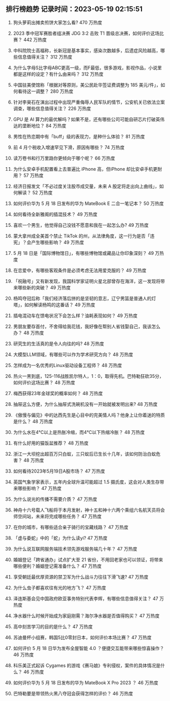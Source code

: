 
## 排行榜趋势 记录时间：2023-05-19 02:15:51
  
  1. 狗头萝莉出摊卖煎饼大家怎么看? 470 万热度
    
  2. 2023 季中冠军赛胜者组决赛 JDG 3:2 击败 T1 晋级总决赛，如何评价这场比赛？ 442 万热度
    
  3. 中科院院士高福称，长新冠是基本事实，感染次数越多，后遗症风险越高，哪些信息值得关注？ 312 万热度
    
  4. 为什么字母S比字母ABC更高一级，而F最低，很多游戏，影视作品，小说里都是这样的设定？有什么由来吗？ 312 万热度
    
  5. 中国驻美使馆称「根据对等原则，美公民赴华签证费调整为 185 美元/件」，如何看待这一调整？ 280 万热度
    
  6. 针对李昊石在演出过程中出现严重侮辱人民军队的情节，公安机关已依法立案调查，哪些信息值得关注？ 226 万热度
    
  7. GPU 是 AI 算力的最优解吗？如果不是，还有哪些公司可能自研芯片打破英伟达的垄断地位？ 84 万热度
    
  8. 男性在热恋期中有「buff」级的表现力，是种什么体验？ 81 万热度
    
  9. 前 4 月个税收入增速罕见下滑，原因有哪些？ 74 万热度
    
  10. 读万卷书和行万里路你更倾向于哪个呢？ 66 万热度
    
  11. 为什么安卓手机配置看上去普遍比 iPhone 高，但iPhone 却比安卓手机更耐用？ 57 万热度
    
  12. 经济日报发文「不必过度关注股市成交量，未来 A 股定将走出向上曲线」，如何解读？ 52 万热度
    
  13. 如何评价华为 5 月 18 日发布的华为 MateBook E 二合一笔记本？ 50 万热度
    
  14. 如何看待全新雅阁的插混技术？ 49 万热度
    
  15. 喜欢一个男生，他觉得自己没钱不愿意和我在一起怎么办? 49 万热度
    
  16. 蒙大拿州成全美首个禁止 TikTok 的州，从法律角度，这一行为是否「违宪」？会产生哪些影响？ 49 万热度
    
  17. 5 月 18 日是「国际博物馆日」，有哪些博物馆或藏品让你印象深刻？ 49 万热度
    
  18. 在恋爱中，有哪些客观条件是必须考虑无法用爱克服的？ 49 万热度
    
  19. 「祝融号」又有新发现，我国科学家证明火星北部曾存在海洋，这一发现将带来哪些新的突破？ 49 万热度
    
  20. 杨鸣夺冠后称「我们经济落后拼的是坚韧的意志，辽宁男篮是普通人的灯塔」，如何解读杨鸣的这番话？ 49 万热度
    
  21. 插电混动车在馈电状况下会怎么样？油耗表现如何？ 49 万热度
    
  22. 男朋友要存首付，不舍得给我花钱，我好像在帮别人省钱娶自己，我该怎么办？ 48 万热度
    
  23. 研究生的生活真的是令人向往的吗? 48 万热度
    
  24. 大模型LLM领域，有哪些可以作为学术研究方向？ 48 万热度
    
  25. 怎样成为一名优秀的Linux驱动设备工程师？ 48 万热度
    
  26. 热火一黑到底，125-116战胜凯尔特人，1：0，取得先机。巴特勒狂砍35分，如何评价这场比赛？ 48 万热度
    
  27. 梅西获得23年金球奖的概率如何？ 48 万热度
    
  28. 抽屉这么方便，为什么抽屉式洗碗机没有一开始就被发明出来? 48 万热度
    
  29. 《傲慢与偏见》中的达西先生是心目中的完美情人吗？他身上让你着迷的特质是什么？ 48 万热度
    
  30. 为什么水在4℃以上是热胀冷缩，而4℃以下热缩冷胀？ 48 万热度
    
  31. 有什么好用的猫饭盆推荐？ 48 万热度
    
  32. 浙江一大坝挖出超百万只白蚁，三只蚁后已生长十几年，该如何防治白蚁危害？ 48 万热度
    
  33. 如何看待2023年5月19日A股市场？ 47 万热度
    
  34. 英国气象学家表示，五年内全球升温可能超过 1.5 摄氏度，这会对人类生存带来哪些影响？ 47 万热度
    
  35. 为什么说光的传播不需要介质？ 47 万热度
    
  36. 神舟十六号载人飞船将于本月发射，神十五和神十六两个乘组六名航天员将会师空间站，未来将完成哪些任务？ 47 万热度
    
  37. 在你的城市，有哪些适合亲子骑行的宝藏线路？ 47 万热度
    
  38. 「虚与委蛇」中的「蛇」为什么读yi? 47 万热度
    
  39. 为什么说互联网服务端技术领先游戏服务端几十年？ 47 万热度
    
  40. 婚姻登记「跨省通办」试点扩大至 21 省份，不用回老家也可以领证，将带来哪些便利？婚姻登记需准备什么？ 47 万热度
    
  41. 享受朝廷最优厚资源的禁卫军为什么战斗力往往下滑飞速? 47 万热度
    
  42. 为什么虫子都喜欢往有光的地方飞？ 47 万热度
    
  43. 泽连斯基会见中国政府欧亚事务特别代表李辉，有哪些信息值得关注？ 47 万热度
    
  44. 净水器什么时候开始成为家庭刚需？海尔净水器是否值得购买？ 47 万热度
    
  45. 高中刻苦学习的目的是什么？ 47 万热度
    
  46. 苏迪曼杯小组赛，韩国5比0零封日本，如何评价本场比赛？ 47 万热度
    
  47. 如何评价 5 月 18 日华为发布全屋智能 4.0 ？便捷交互能带来哪些惊喜操作？ 46 万热度
    
  48. 科乐美正式起诉 Cygames 的游戏《赛马娘》专利侵权，案件的具体情况是什么？ 46 万热度
    
  49. 如何评价华为 5 月 18 日发布的华为 MateBook X Pro 2023 ？ 46 万热度
    
  50. 巴特勒要是带领热火黑八夺冠会获得怎样的评价？ 46 万热度
    